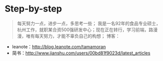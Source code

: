 # Step-by-step

>每天努力一点，进步一点，多思考一些；
>我是一名92年的食品专业硕士，杭州工作，就职某合资500强研发中心；现在正在转行，学习前端，路漫漫，唯有每天努力，才能不辜负自己的构想；
博客：
+ leanote：http://blog.leanote.com/tamamoran
+ 简书：http://www.jianshu.com/users/00bd81f9023d/latest_articles


